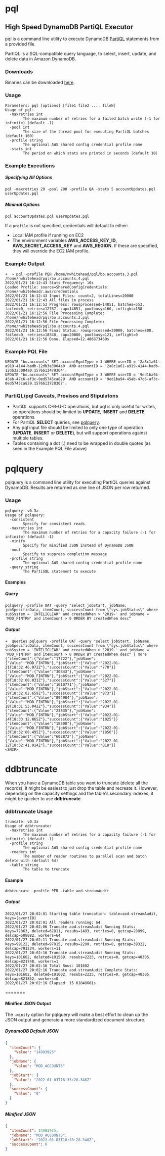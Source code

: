 # pql
## High Speed DynamoDB PartiQL Executor

pql is a command line utility to execute DynamoDB [PartiQL](https://docs.aws.amazon.com/amazondynamodb/latest/developerguide/ql-reference.html) statements from a provided file.

PartiQL is a SQL-compatible query language, to select, insert, update, and delete data in Amazon DynamoDB. 

### Downloads
Binaries can be downloaded [here](https://github.com/DriveWealth/pql/releases/tag/v0.2a).

### Usage

```
Parameters: pql [options] [file1 file2 .... fileN]
Usage of pql:
  -maxretries int
        The maximum number of retries for a failed batch write (-1 for infinite) (default -1)
  -pool int
        The size of the thread pool for executing PartiQL batches (default 160)
  -profile string
        The optional AWS shared config credential profile name
  -stats int
        The period on which stats are printed in seconds (default 10)
```

### Example Executions
##### Specifying All Options
```pql -maxretries 20 -pool 200 -profile QA -stats 5 accountUpdates.pql userUpdates.pql```
##### Minimal Options
```pql accountUpdates.pql userUpdates.pql```

If a `profile` is not specified, credentials will default to either:
* Local IAM profile if running on EC2
* The environment variables **AWS_ACCESS_KEY_ID**, **AWS_SECRET_ACCESS_KEY** and **AWS_REGION**. If these are specified, they will override the EC2 IAM profile.

### Example Output
```
➜  ~ pql -profile PER /home/nwhitehead/pql/bo.accounts.3.pql /home/nwhitehead/pql/bo.accounts.4.pql
2022/01/21 16:12:43 Stats Frequency: 10s
Loaded Profile: source=SharedConfigCredentials: /home/nwhitehead/.aws/credentials
2022/01/21 16:12:43 Input Files: count=2, totalLines=20000
2022/01/21 16:12:43 All files in process
2022/01/21 16:12:53 Progress: rowsprocessed=14851, batches=553, failed=0, retries=12787, cap=14851, poolbusy=160, inflight=158
2022/01/21 16:12:56 File Processing Complete: /home/nwhitehead/pql/bo.accounts.3.pql
2022/01/21 16:12:56 File Processing Complete: /home/nwhitehead/pql/bo.accounts.4.pql
2022/01/21 16:12:56 Final Status: rowsprocessed=20000, batches=800, failed=0, retries=18348, cap=20000, poolbusy=121, inflight=0
2022/01/21 16:12:56 Done. Elapsed=12.486873469s
```

### Example PQL File

```
UPDATE "bo.accounts" SET accountMgmtType = 3 WHERE userID = '2a8c1a61-a919-4144-badb-12db3a3004a0' AND accountID = '2a8c1a61-a919-4144-badb-12db3a3004a0.1576613479364';
UPDATE "bo.accounts" SET accountMgmtType = 3 WHERE userID = '9ed1ba94-45ab-47c6-af3c-0ed5745ca829' AND accountID = '9ed1ba94-45ab-47c6-af3c-0ed5745ca829.1576613728307';
```

### PartiQL/pql Caveats, Provisos and Stipulatons

* PartiQL supports C-R-U-D operations, but pql is only useful for writes, so operations should be limited to **UPDATE**, **INSERT** and **DELETE** operations.
* For PartiQL **SELECT** queries, see [pqlquery](https://github.com/DriveWealth/pql#pqlquery).
* Any pql input file should be limited to only one type of operation (**UPDATE**, **INSERT** or **DELETE**), but will support operations against multiple tables.
* Tables containing a dot (.) need to be wrapped in double quotes (as seen in the Example PQL File above)

# pqlquery
pqlquery is a command line utility for executing PartiQL queries against DynamoDB. Results are returned as one line of JSON per row returned.

### Usage
```
pqlquery: v0.3a
Usage of pqlquery:
  -consistent
        Specify for consistent reads
  -maxretries int
        The maximum number of retries for a capacity failure (-1 for infinite) (default -1)
  -minify
        Specify for minified JSON instead of DynamoDB JSON
  -nout
        Specify to suppress completion message
  -profile string
        The optional AWS shared config credential profile name
  -query string
        The PartiSQL statement to execute
```

#### Examples

##### Query
```
pqlquery -profile UAT -query "select jobStart, jobName, jobSpecificData, itemCount, successCount from \"sys.jobStatus\" where subSystem = 'INTELICLEAR' and createdWhen > '2019-' and jobName = 'MOD_FINTRN' and itemCount > 0 ORDER BY createdWhen desc"
```

##### Output

```
➜  queries pqlquery -profile UAT -query "select jobStart, jobName, jobSpecificData, itemCount, successCount from \"sys.jobStatus\" where subSystem = 'INTELICLEAR' and createdWhen > '2019-' and jobName = 'MOD_FINTRN' and itemCount > 0 ORDER BY createdWhen desc" | more
{"itemCount":{"Value":"17722"},"jobName":{"Value":"MOD_FINTRN"},"jobStart":{"Value":"2022-01-21T18:32:46.972Z"},"successCount":{"Value":"770"}}
{"itemCount":{"Value":"30843"},"jobName":{"Value":"MOD_FINTRN"},"jobStart":{"Value":"2022-01-20T18:32:00.031Z"},"successCount":{"Value":"527"}}
{"itemCount":{"Value":"1010771"},"jobName":{"Value":"MOD_FINTRN"},"jobStart":{"Value":"2022-01-19T18:32:02.659Z"},"successCount":{"Value":"973"}}
{"itemCount":{"Value":"894984"},"jobName":{"Value":"MOD_FINTRN"},"jobStart":{"Value":"2022-01-18T18:31:53.042Z"},"successCount":{"Value":"934"}}
{"itemCount":{"Value":"23835"},"jobName":{"Value":"MOD_FINTRN"},"jobStart":{"Value":"2022-01-14T18:33:12.865Z"},"successCount":{"Value":"1025"}}
{"itemCount":{"Value":"18800"},"jobName":{"Value":"MOD_FINTRN"},"jobStart":{"Value":"2022-01-13T18:32:00.495Z"},"successCount":{"Value":"1856"}}
{"itemCount":{"Value":"602872"},"jobName":{"Value":"MOD_FINTRN"},"jobStart":{"Value":"2022-01-12T18:32:41.914Z"},"successCount":{"Value":"818"}}
<SNIP>
```

# ddbtruncate

When you have a DynamoDB table you want to truncate (delete all the records), it might be easiest to just drop the table and recreate it. 
However, depending on the capacity settings and the table's secondary indexes, it might be quicker to use **ddbtruncate**.

### ddbtruncate Usage

```
truncate: v0.3a
Usage of ddbtruncate:
  -maxretries int
        The maximum number of retries for a capacity failure (-1 for infinite) (default -1)
  -profile string
        The optional AWS shared config credential profile name
  -readers int
        The number of reader routines to parallel scan and batch delete with (default 64)
  -table string
        The table to truncate
```

#### Example

```ddbtruncate -profile PER -table aod.streamAudit```

##### Output

```
2022/01/27 20:02:01 Starting table truncation: table=aod.streamAudit, keys=[eventID]
2022/01/27 20:02:01 All readers running: 64
2022/01/27 20:02:06 Truncate aod.streamAudit Running Stats: keys=72863, deleted=62811, resubs=1493, retries=0, getcap=28899, delcap=508082, workers=64
2022/01/27 20:02:11 Truncate aod.streamAudit Running Stats: keys=99122, deleted=97815, resubs=2200, retries=0, getcap=39322, delcap=791234, workers=11
2022/01/27 20:02:16 Truncate aod.streamAudit Running Stats: keys=101602, deleted=101589, resubs=2225, retries=0, getcap=40305, delcap=821748, workers=1
2022/01/27 20:02:16 Total Rows: 101602
2022/01/27 20:02:16 Truncate aod.streamAudit Complete Stats: keys=101602, deleted=101602, resubs=2225, retries=0, getcap=40305, delcap=821852, workers=0
2022/01/27 20:02:16 Elapsed: 15.01848681s
```

=======
#### Minified JSON Output

The `-minify` option for pqlquery will make a best effort to clean up the JSON output and generate a more standardized document structure.

##### DynamoDB Default JSON

```json
{
  "itemCount": {
    "Value": "14983925"
  },
  "jobName": {
    "Value": "MOD_ACCOUNTS"
  },
  "jobStart": {
    "Value": "2022-01-03T18:33:28.346Z"
  },
  "successCount": {
    "Value": "0"
  }
}
```
##### Minified JSON

```json
{
  "itemCount": 14983925,
  "jobName": "MOD_ACCOUNTS",
  "jobStart": "2022-01-03T18:33:28.346Z",
  "successCount": 0
}
```




